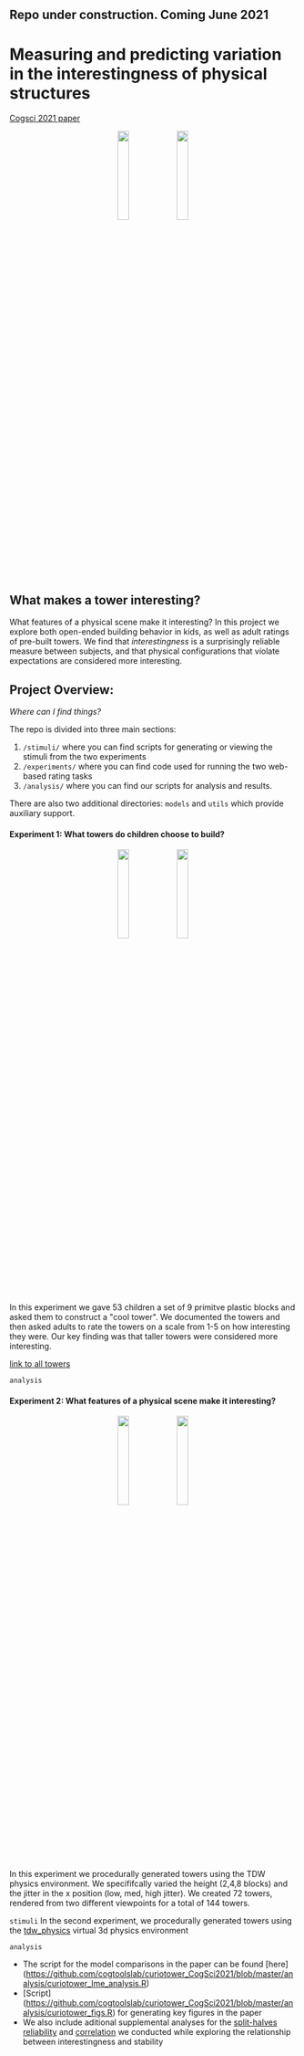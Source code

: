## Repo under construction. Coming June 2021

# Measuring and predicting variation in the interestingness of physical structures
[Cogsci 2021 paper](https://github.com/cogtoolslab/curiotower_CogSci2021/blob/master/CogSci2021_final_submission.pdf)
<p align="center">
  <img align = 'center' src="https://github.com/cogtoolslab/curiotower_CogSci2021/blob/master/stimuli/curiotower_4_high_0005_1.png" width="20%" height="20%">
  <img align = 'center' src="https://github.com/cogtoolslab/curiotower_CogSci2021/blob/master/stimuli/curiotower_8_high_0000_0.png" width="20%" height="20%">
</p>


## What makes a tower interesting?
What features of a physical scene make it interesting? In this project we explore both open-ended building behavior in kids, as well as adult ratings of pre-built towers. We find that _interestingness_ is a surprisingly reliable measure between subjects, and that physical configurations that violate expectations are considered more interesting.

## Project Overview:
_Where can I find things?_

The repo is divided into three main sections: 
1. ``/stimuli/`` where you can find scripts for generating or viewing the stimuli from the two experiments
2. `/experiments/` where you can find code used for running the two web-based rating tasks
3. `/analysis/` where you can find our scripts for analysis and results.

There are also two additional directories: `models` and `utils` which provide auxiliary support. 


#### Experiment 1: What towers do children choose to build?
<p align="center">
<img align = 'center' src="https://github.com/cogtoolslab/curiotower_CogSci2021/blob/master/stimuli/cooltower_example.jpeg" width="20%" height="20%">
 <img align = 'center' src="https://github.com/cogtoolslab/curiotower_CogSci2021/blob/master/stimuli/121319_03.png" width="20%" height="20%">
 </p>

In this experiment we gave 53 children a set of 9 primitve plastic blocks and asked them to construct a "cool tower". We documented the towers and then asked adults to rate the towers on a scale from 1-5 on how interesting they were. Our key finding was that taller towers were considered more interesting.

[link to all towers](https://github.com/langcog/curiobaby_drop/tree/master/coolTower)

`analysis`

#### Experiment 2: What features of a physical scene make it interesting?
<p align="center">
  <img align = 'center' src="https://github.com/cogtoolslab/curiotower_CogSci2021/blob/master/stimuli/curiotower_4_high_0005_1.png" width="20%" height="20%">
  <img align = 'center' src="https://github.com/cogtoolslab/curiotower_CogSci2021/blob/master/stimuli/curiotower_8_high_0000_0.png" width="20%" height="20%">
</p>

In this experiment we procedurally generated towers using the TDW physics environment. We specififcally varied the height (2,4,8 blocks) and the jitter in the x position (low, med, high jitter). We created 72 towers, rendered from two different viewpoints for a total of 144 towers. 

`stimuli` In the second experiment, we procedurally generated towers using the [tdw_physics](https://github.com/cogtoolslab/tdw_physics) virtual 3d physics environment

`analysis` 
- The script for the model comparisons in the paper can be found [here] (https://github.com/cogtoolslab/curiotower_CogSci2021/blob/master/analysis/curiotower_lme_analysis.R)
- [Script] (https://github.com/cogtoolslab/curiotower_CogSci2021/blob/master/analysis/curiotower_figs.R) for generating key figures in the  paper 
- We also include aditional supplemental analyses for the [split-halves reliability](https://github.com/cogtoolslab/curiotower_CogSci2021/blob/master/analysis/Split-halves%20analysis.ipynb) and [correlation](https://github.com/cogtoolslab/curiotower_CogSci2021/blob/master/analysis/Stability-Interesting%20Correlation.ipynb) we conducted while exploring the relationship between interestingness and stability  

